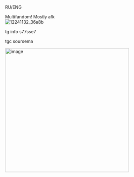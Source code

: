 RU/ENG                   

Multifandom! Mostly afk               
![12241132_36a8b](https://github.com/user-attachments/assets/ace4f633-d17b-46a8-b2b1-954fc502b404)

tg info s77sse7

tgc soursema                                              



<img width="400" height="400" alt="image" src="https://github.com/user-attachments/assets/b8d9799b-ea56-4fcb-8fb3-44364955396b" />






























<!---
SemaSour/SemaSour is a ✨ special ✨ repository because its `README.md` (this file) appears on your GitHub profile.
You can click the Preview link to take a look at your changes.
--->

